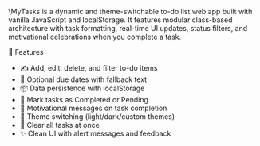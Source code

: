 \MyTasks is a dynamic and theme-switchable to-do list web app built with vanilla JavaScript and localStorage. It features modular class-based architecture with task formatting, real-time UI updates, status filters, and motivational celebrations when you complete a task.

🧠 Features
- ✍️ Add, edit, delete, and filter to-do items
- 📅 Optional due dates with fallback text
- 📦 Data persistence with localStorage
- 🔄 Mark tasks as Completed or Pending
- 🎯 Motivational messages on task completion
- 🎨 Theme switching (light/dark/custom themes)
- 🧼 Clear all tasks at once
- ✨ Clean UI with alert messages and feedback
